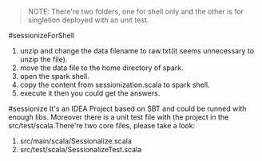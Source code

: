 >NOTE: There're two folders, one for shell only and the other is for singletion deployed with an unit test.

#sessionizeForShell
1. unzip and change the data filename to raw.txt(it seems unnecessary to unzip the file).
2. move the data file to the home directory of spark.
3. open the spark shell.
4. copy the content from sessionization.scala to spark shell.
5. execute it then you could get the answers.

#sessionize
It's an IDEA Project based on SBT and could be runned with enough libs. Moreover there is a unit test file with the project in the src/test/scala.There're two core files, please take a look:

1. src/main/scala/Sessionalize.scala
2. src/test/scala/SessionalizeTest.scala
